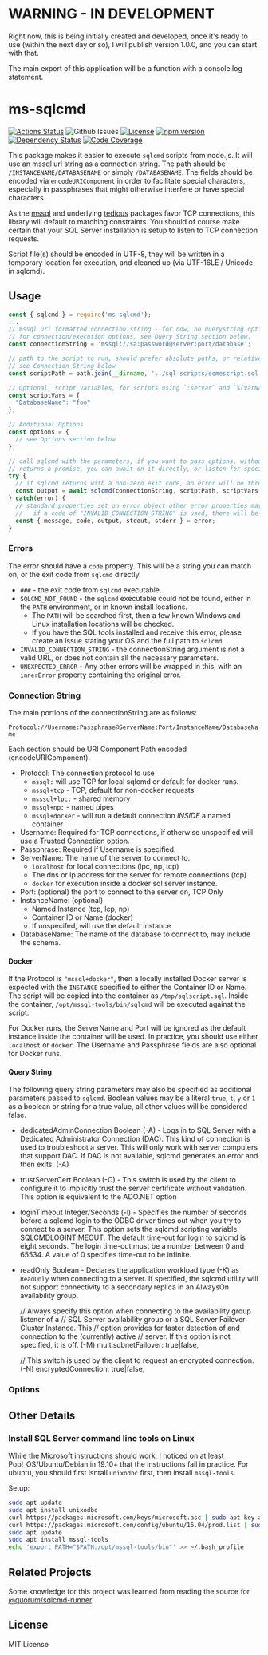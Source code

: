 # WARNING - IN DEVELOPMENT

Right now, this is being initially created and developed, once it's ready to use (within the next day or so), I will publish version 1.0.0, and you can start with that.

The main export of this application will be a function with a console.log statement.

# ms-sqlcmd

[![Actions Status](https://github.com/tracker1/node-ms-sqlcmd/workflows/Tests/badge.svg)](https://github.com/tracker1/node-ms-sqlcmd/actions)
![Github Issues](https://img.shields.io/github/issues/tracker1/node-ms-sqlcmd?style=plastic) 
[![License](https://img.shields.io/github/license/tracker1/node-ms-sqlcmd)](./LICENSE)
[![npm version](https://img.shields.io/github/package-json/v/tracker1/node-ms-sqlcmd)](https://www.npmjs.com/package/ms-sqlcmd)
[![Dependency Status](https://img.shields.io/librariesio/release/npm/ms-sqlcmd)](https://libraries.io/npm/ms-sqlcmd)
[![Code Coverage](https://img.shields.io/coveralls/github/tracker1/node-ms-sqlcmd)](https://github.com/tracker1/node-ms-sqlcmd)

This package makes it easier to execute `sqlcmd` scripts from node.js.  It will use an mssql url string as a connection string. The path should be `/INSTANCENAME/DATABASENAME` or simply `/DATABASENAME`.  The fields should be encoded via `encodeURIComponent` in order to facilitate special characters, especially in passphrases that might otherwise interfere or have special characters.

As the [mssql](https://github.com/tediousjs/node-mssql) and underlying [tedious](https://github.com/tediousjs/tedious) packages favor TCP connections, this library will default to matching constraints.  You should of course make certain that your SQL Server installation is setup to listen to TCP connection requests.

Script file(s) should be encoded in UTF-8, they will be written in a temporary location for execution, and cleaned up (via UTF-16LE / Unicode in sqlcmd).


## Usage

```js
const { sqlcmd } = require('ms-sqlcmd');
...
// mssql url formatted connection string - for now, no querystring options will be parsed
// for connection/execution options, see Query String section below.
const connectionString = 'mssql://sa:password@server:port/database';

// path to the script to run, should prefer absolute paths, or relative to the current working directory.
// see Connection String below
const scriptPath = path.join(__dirname, '../sql-scripts/somescript.sql');

// Optional, script variables, for scripts using `:setvar` and `$(VarName)`
const scriptVars = {
  "DatabaseName": "foo"
};

// Additional Options
const options = {
  // see Options section below
};

// call sqlcmd with the parameters, if you want to pass options, without scriptVars, use null for scriptVars.
// returns a promise, you can await on it directly, or listen for specific events.
try {
  // if sqlcmd returns with a non-zero exit code, an error will be thrown
  const output = await sqlcmd(connectionString, scriptPath, scriptVars, options);
} catch(error) {
  // standard properties set on error object other error properties may also be set
  //   if a code of "INVALID_CONNECTION_STRING" is used, there will be an innerError property
  const { message, code, output, stdout, stderr } = error;
}
```

### Errors

The error should have a `code` property.  This will be a string you can match on, or the exit code from `sqlcmd` directly.

* `###` - the exit code from `sqlcmd` executable.
* `SQLCMD_NOT_FOUND` - the `sqlcmd` executable could not be found, either in the `PATH` environment, or in known install locations.
  * The `PATH` will be searched first, then a few known Windows and Linux installation locations will be checked.
  * If you have the SQL tools installed and receive this error, please create an issue stating your OS and the full path to `sqlcmd`
* `INVALID_CONNECTION_STRING` - the connectionString argument is not a valid URL, or does not contain all the necessary parameters.
* `UNEXPECTED_ERROR` - Any other errors will be wrapped in this, with an `innerError` property containing the original error.

### Connection String

The main portions of the connectionString are as follows:

`Protocol://Username:Passphrase@ServerName:Port/InstanceName/DatabaseName`

Each section should be URI Component Path encoded (encodeURIComponent).

* Protocol: The connection protocol to use
  * `mssql:` will use TCP for local sqlcmd or default for docker runs.
  * `mssql+tcp` - TCP, default for non-docker requests
  * `msssql+lpc:` - shared memory
  * `mssql+np:` - named pipes
  * `mssql+docker` - will run a default connection *INSIDE* a named container
* Username: Required for TCP connections, if otherwise unspecified will use a Trusted Connection option.
* Passphrase: Required if Username is specified.
* ServerName: The name of the server to connect to.
  * `localhost` for local connections (lpc, np, tcp)
  * The dns or ip address for the server for remote connections (tcp)
  * `docker` for execution inside a docker sql server instance.
* Port: (optional) the port to connect to the server on, TCP Only
* InstanceName: (optional)
  * Named Instance (tcp, lcp, np)
  * Container ID or Name (docker)
  * If unspecifed, will use the default instance
* DatabaseName: The name of the database to connect to, may include the schema.

#### Docker

If the Protocol is `"mssql+docker"`, then a locally installed Docker server is expected with the `INSTANCE` specified to either the Container ID or Name. The script will be copied into the container as `/tmp/sqlscript.sql`. Inside the container, `/opt/mssql-tools/bin/sqlcmd` will be executed against the script.

For Docker runs, the ServerName and Port will be ignored as the default instance inside the container will be used.  In practice, you should use either `localhost` or `docker`.  The Username and Passphrase fields are also optional for Docker runs.

#### Query String

The following query string parameters may also be specified as additional parameters passed to `sqlcmd`.
Boolean values may be a literal `true`, `t`, `y` or `1` as a boolean or string for a true value, all other 
values will be considered false.

* dedicatedAdminConnection Boolean (-A) - Logs in to SQL Server with a Dedicated Administrator Connection (DAC). This kind of connection is used to troubleshoot a server. This will only work with server computers that support DAC. If DAC is not available, sqlcmd generates an error and then exits. (-A)
* trustServerCert Boolean (-C) - This switch is used by the client to configure it to implicitly trust the server certificate without validation. This option is equivalent to the ADO.NET option
* loginTimeout Integer/Seconds (-l) - Specifies the number of seconds before a sqlcmd login to the ODBC driver times out when you try to connect to a server. This option sets the sqlcmd scripting variable SQLCMDLOGINTIMEOUT. The default time-out for login to sqlcmd is eight seconds. The login time-out must be a number between 0 and 65534. A value of 0 specifies time-out to be infinite.
* readOnly Boolean - Declares the application workload type (-K) as `ReadOnly` when connecting to a server. If specified, the sqlcmd utility will not support connectivity to a secondary replica in an AlwaysOn availability group.

 
    // Always specify this option when connecting to the availability group listener of a 
    // SQL Server availability group or a SQL Server Failover Cluster Instance. This 
    // option provides for faster detection of and connection to the (currently) active 
    // server. If this option is not specified, it is off. (-M)
    multisubnetFailover: true|false,
 
    // This switch is used by the client to request an encrypted connection. (-N)
    encryptedConnection: true|false,


### Options

## Other Details

### Install SQL Server command line tools on Linux

While the [Microsoft instructions](https://docs.microsoft.com/en-us/sql/linux/sql-server-linux-setup-tools?view=sql-server-ver15) should work,
I noticed on at least Pop!_OS/Ubuntu/Debian in 19.10+ that the instructions fail in practice.  For ubuntu, you should first isntall `unixodbc` first, then install `mssql-tools`.

Setup:
```bash
sudo apt update
sudo apt install unixodbc
curl https://packages.microsoft.com/keys/microsoft.asc | sudo apt-key add -
curl https://packages.microsoft.com/config/ubuntu/16.04/prod.list | sudo tee /etc/apt/sources.list.d/msprod.list
sudo apt update
sudo apt install mssql-tools
echo 'export PATH="$PATH:/opt/mssql-tools/bin"' >> ~/.bash_profile
```

## Related Projects

Some knowledge for this project was learned from reading the source for [@quorum/sqlcmd-runner](https://www.npmjs.com/package/@quorum/sqlcmd-runner).

## License

MIT License
